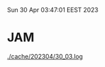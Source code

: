 Sun 30 Apr 03:47:01 EEST 2023
# JAM
<a href='./cache/202304/30_03.log'>./cache/202304/30_03.log</a>
